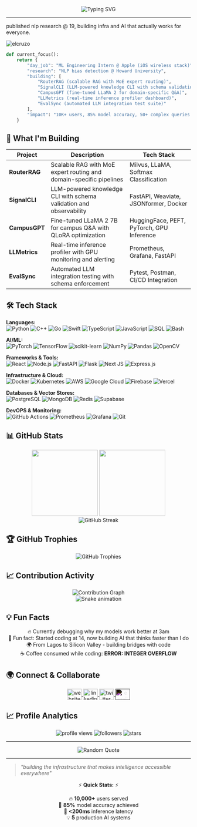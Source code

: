 <div align="center">
  <img src="https://readme-typing-svg.herokuapp.com?font=Fira+Code&pause=1000&color=F75C7E&center=true&vCenter=true&width=435&lines=Hey%2C+I'm+Ayo+%F0%9F%91%8B;Ex-Meta%2C+Current+Apple+Engineer;Building+AI+Infrastructure+at+Scale;Published+ML+Researcher;10K%2B+Users+Served" alt="Typing SVG" />
</div>

---

published nlp research @ 19, building infra and AI that actually works for everyone.

<p align="left"> <img src="https://komarev.com/ghpvc/?username=elcruzo&label=Profile%20views&color=0e75b6&style=flat" alt="elcruzo" /> </p>

```python
def current_focus():
    return {
        "day_job": "ML Engineering Intern @ Apple (iOS wireless stack)",
        "research": "NLP bias detection @ Howard University", 
        "building": [
            "RouterRAG (scalable RAG with MoE expert routing)",
            "SignalCLI (LLM-powered knowledge CLI with schema validation)", 
            "CampusGPT (fine-tuned LLaMA 2 for domain-specific Q&A)",
            "LLMetrics (real-time inference profiler dashboard)",
            "EvalSync (automated LLM integration test suite)"
        ],
        "impact": "10K+ users, 85% model accuracy, 50+ complex queries optimized"
    }
```

## 🚀 What I'm Building

| Project | Description | Tech Stack |
|---------|-------------|------------|
| **RouterRAG** | Scalable RAG with MoE expert routing and domain-specific pipelines | Milvus, LLaMA, Softmax Classification |
| **SignalCLI** | LLM-powered knowledge CLI with schema validation and observability | FastAPI, Weaviate, JSONformer, Docker |
| **CampusGPT** | Fine-tuned LLaMA 2 7B for campus Q&A with QLoRA optimization | HuggingFace, PEFT, PyTorch, GPU Inference |
| **LLMetrics** | Real-time inference profiler with GPU monitoring and alerting | Prometheus, Grafana, FastAPI |
| **EvalSync** | Automated LLM integration testing with schema enforcement | Pytest, Postman, CI/CD Integration |

## 🛠️ Tech Stack

**Languages:**  
![Python](https://img.shields.io/badge/python-3670A0?style=for-the-badge&logo=python&logoColor=ffdd54) ![C++](https://img.shields.io/badge/c++-%2300599C.svg?style=for-the-badge&logo=c%2B%2B&logoColor=white) ![Go](https://img.shields.io/badge/go-%2300ADD8.svg?style=for-the-badge&logo=go&logoColor=white) ![Swift](https://img.shields.io/badge/swift-F54A2A?style=for-the-badge&logo=swift&logoColor=white) ![TypeScript](https://img.shields.io/badge/typescript-%23007ACC.svg?style=for-the-badge&logo=typescript&logoColor=white) ![JavaScript](https://img.shields.io/badge/javascript-%23323330.svg?style=for-the-badge&logo=javascript&logoColor=%23F7DF1E) ![SQL](https://img.shields.io/badge/sql-%2300f.svg?style=for-the-badge&logo=postgresql&logoColor=white) ![Bash](https://img.shields.io/badge/bash-%23121011.svg?style=for-the-badge&logo=gnu-bash&logoColor=white)

**AI/ML:**  
![PyTorch](https://img.shields.io/badge/PyTorch-%23EE4C2C.svg?style=for-the-badge&logo=PyTorch&logoColor=white) ![TensorFlow](https://img.shields.io/badge/TensorFlow-%23FF6F00.svg?style=for-the-badge&logo=TensorFlow&logoColor=white) ![scikit-learn](https://img.shields.io/badge/scikit--learn-%23F7931E.svg?style=for-the-badge&logo=scikit-learn&logoColor=white) ![NumPy](https://img.shields.io/badge/numpy-%23013243.svg?style=for-the-badge&logo=numpy&logoColor=white) ![Pandas](https://img.shields.io/badge/pandas-%23150458.svg?style=for-the-badge&logo=pandas&logoColor=white) ![OpenCV](https://img.shields.io/badge/opencv-%23white.svg?style=for-the-badge&logo=opencv&logoColor=white)

**Frameworks & Tools:**  
![React](https://img.shields.io/badge/react-%2320232a.svg?style=for-the-badge&logo=react&logoColor=%2361DAFB) ![Node.js](https://img.shields.io/badge/node.js-6DA55F?style=for-the-badge&logo=node.js&logoColor=white) ![FastAPI](https://img.shields.io/badge/FastAPI-005571?style=for-the-badge&logo=fastapi) ![Flask](https://img.shields.io/badge/flask-%23000.svg?style=for-the-badge&logo=flask&logoColor=white) ![Next JS](https://img.shields.io/badge/Next-black?style=for-the-badge&logo=next.js&logoColor=white) ![Express.js](https://img.shields.io/badge/express.js-%23404d59.svg?style=for-the-badge&logo=express&logoColor=%2361DAFB)

**Infrastructure & Cloud:**  
![Docker](https://img.shields.io/badge/docker-%230db7ed.svg?style=for-the-badge&logo=docker&logoColor=white) ![Kubernetes](https://img.shields.io/badge/kubernetes-%23326ce5.svg?style=for-the-badge&logo=kubernetes&logoColor=white) ![AWS](https://img.shields.io/badge/AWS-%23FF9900.svg?style=for-the-badge&logo=amazon-aws&logoColor=white) ![Google Cloud](https://img.shields.io/badge/GoogleCloud-%234285F4.svg?style=for-the-badge&logo=google-cloud&logoColor=white) ![Firebase](https://img.shields.io/badge/firebase-%23039BE5.svg?style=for-the-badge&logo=firebase) ![Vercel](https://img.shields.io/badge/vercel-%23000000.svg?style=for-the-badge&logo=vercel&logoColor=white)

**Databases & Vector Stores:**  
![PostgreSQL](https://img.shields.io/badge/postgresql-%23316192.svg?style=for-the-badge&logo=postgresql&logoColor=white) ![MongoDB](https://img.shields.io/badge/MongoDB-%234ea94b.svg?style=for-the-badge&logo=mongodb&logoColor=white) ![Redis](https://img.shields.io/badge/redis-%23DD0031.svg?style=for-the-badge&logo=redis&logoColor=white) ![Supabase](https://img.shields.io/badge/Supabase-3ECF8E?style=for-the-badge&logo=supabase&logoColor=white)

**DevOPS & Monitoring:**  
![GitHub Actions](https://img.shields.io/badge/github%20actions-%232671E5.svg?style=for-the-badge&logo=githubactions&logoColor=white) ![Prometheus](https://img.shields.io/badge/Prometheus-E6522C?style=for-the-badge&logo=Prometheus&logoColor=white) ![Grafana](https://img.shields.io/badge/grafana-%23F46800.svg?style=for-the-badge&logo=grafana&logoColor=white) ![Git](https://img.shields.io/badge/git-%23F05033.svg?style=for-the-badge&logo=git&logoColor=white)

## 📊 GitHub Stats

<div align="center">
  <img height="180em" src="https://github-readme-stats.vercel.app/api?username=elcruzo&show_icons=true&count_private=true&theme=radical&hide_border=true&bg_color=0d1117&title_color=F85D7F&icon_color=F85D7F"/>
  <img height="180em" src="https://github-readme-stats.vercel.app/api/top-langs/?username=elcruzo&layout=compact&theme=radical&hide_border=true&bg_color=0d1117&title_color=F85D7F"/>
</div>

<div align="center">
  <img src="https://github-readme-streak-stats.herokuapp.com?user=elcruzo&theme=radical&hide_border=true&background=0d1117&stroke=F85D7F&ring=F85D7F&fire=F85D7F&currStreakLabel=F85D7F" alt="GitHub Streak"/>
</div>

## 🏆 GitHub Trophies
<div align="center">
  <img src="https://github-profile-trophy.vercel.app/?username=elcruzo&theme=radical&no-frame=true&no-bg=true&margin-w=4&row=1" alt="GitHub Trophies"/>
</div>

## 📈 Contribution Activity
<div align="center">
  <img src="https://github-readme-activity-graph.vercel.app/graph?username=elcruzo&custom_title=Ayo's%20Contribution%20Graph&bg_color=0d1117&color=F85D7F&line=F85D7F&point=FFFFFF&area_color=F85D7F&title_color=FFFFFF&area=true" alt="Contribution Graph"/>
</div>

<div align="center">
  <img src="https://raw.githubusercontent.com/elcruzo/elcruzo/output/snake.svg" alt="Snake animation" />
</div>

## 💡 Fun Facts
<div align="center">
  
🔥 Currently debugging why my models work better at 3am  
🎯 Fun fact: Started coding at 14, now building AI that thinks faster than I do  
🌍 From Lagos to Silicon Valley - building bridges with code  
☕ Coffee consumed while coding: **ERROR: INTEGER OVERFLOW**  

</div>

## 🌍 Connect & Collaborate

<div align="center">
<a href="https://ayomide.ai" target="blank">
  <img align="center" src="https://raw.githubusercontent.com/rahuldkjain/github-profile-readme-generator/master/src/images/icons/Social/dribbble.svg" alt="website" height="30" width="40" />
</a>
<a href="https://linkedin.com/in/elcruzo" target="blank">
  <img align="center" src="https://raw.githubusercontent.com/rahuldkjain/github-profile-readme-generator/master/src/images/icons/Social/linked-in-alt.svg" alt="linkedin" height="30" width="40" />
</a>
<a href="https://twitter.com/elcruzosym" target="blank">
  <img align="center" src="https://raw.githubusercontent.com/rahuldkjain/github-profile-readme-generator/master/src/images/icons/Social/twitter.svg" alt="twitter" height="30" width="40" />
</a>
<a href="mailto:ayomideadekoya266@gmail.com" target="blank">
  <img align="center" src="https://cdn.jsdelivr.net/npm/simple-icons@3.0.1/icons/gmail.svg" alt="email" height="30" width="40" style="filter: invert(1);"/>
</a>
</div>

## 📈 Profile Analytics
<div align="center">
  <img src="https://komarev.com/ghpvc/?username=elcruzo&label=Profile%20Views&color=F85D7F&style=for-the-badge" alt="profile views" />
  <img src="https://img.shields.io/github/followers/elcruzo?label=Followers&style=for-the-badge&color=F85D7F" alt="followers" />
  <img src="https://img.shields.io/github/stars/elcruzo?label=Stars&style=for-the-badge&color=F85D7F" alt="stars" />
</div>

---

<div align="center">
  <img src="https://quotes-github-readme.vercel.app/api?type=horizontal&theme=radical" alt="Random Quote"/>
</div>

---

> *"building the infrastructure that makes intelligence accessible everywhere"*

<div align="center">
  
⚡ **Quick Stats:** ⚡  

🔥 **10,000+** users served  
🎯 **85%** model accuracy achieved  
🚀 **<200ms** inference latency  
💡 **5** production AI systems  

</div>
